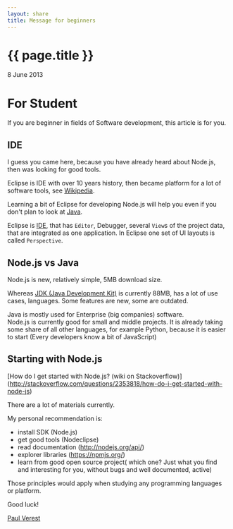 ```yaml
---
layout: share
title: Message for beginners
---
```


{{ page.title }}
================

<p class="meta">8 June 2013</p>

# For Student

If you are beginner in fields of Software development, this article is for you.

## IDE

I guess you came here, because you have already heard about Node.js,
then was looking for good tools.

Eclipse is IDE with over 10 years history, then became platform for a lot of software tools,
see [Wikipedia](http://en.wikipedia.org/wiki/List_of_Eclipse-based_software).

Learning a bit of Eclipse for developing Node.js will help you even if you don't plan to look at
 [Java](http://en.wikipedia.org/wiki/Java_platform).
 
Eclipse is [IDE](http://en.wikipedia.org/wiki/Integrated_development_environment), that has `Editor`, Debugger, several `View`s 
 of the project data, that are integrated as one application.
 In Eclipse one set of UI layouts is called `Perspective`.
 
 
## Node.js vs Java
 
Node.js is new, relatively simple, 5MB download size.
 
Whereas [JDK (Java Development Kit)](http://en.wikipedia.org/wiki/JDK) is currently 88MB,
  has a lot of use cases, languages. Some features are new, some are outdated.
  
Java is mostly used for Enterprise (big companies) software.  
Node.js is currently good for small and middle projects. It is already taking some share of all other languages,
for example Python, because it is easier to start (Every developers know a bit of JavaScript)
  
## Starting with Node.js

[How do I get started with Node.js? (wiki on Stackoverflow)]
(http://stackoverflow.com/questions/2353818/how-do-i-get-started-with-node-js) 

There are a lot of materials currently.

My personal recommendation is:

- install SDK (Node.js)
- get good tools (Nodeclipse)
- read documentation (http://nodejs.org/api/)
- explorer libraries (https://npmjs.org/)
- learn from good open source project( which one? Just what you find and interesting for you, without bugs and well documented, active) 

Those principles would apply when studying any programming languages or platform.

Good luck!

[Paul Verest](https://github.com/PaulVI)
